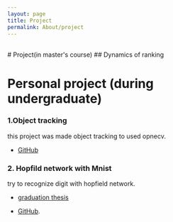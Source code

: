 ```yaml
---
layout: page
title: Project
permalink: About/project
---
```



<br/>
# Project(in master's course)
## Dynamics of ranking


# Personal project (during undergraduate)

### 1.Object tracking
  this project was made object tracking to used opnecv. 

  * [GitHub](https://github.com/aslla77/aslla77/tree/master/tracking)
  
### 2. Hopfild network with Mnist
  try to recognize digit with hopfield network. 
  * [graduation thesis](/assets/project/12151761.pdf)
  
  * [GitHub](https://github.com/aslla77/aslla77/tree/master/About_Hopfield_Network). 
<br/>
